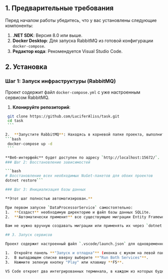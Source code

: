 ## 1. Предварительные требования

Перед началом работы убедитесь, что у вас установлены следующие компоненты:

1.  **.NET SDK**: Версия 8.0 или выше.
2.  **Docker Desktop**: Для запуска RabbitMQ из готовой конфигурации `docker-compose`.
3.  **Редактор кода**: Рекомендуется Visual Studio Code.

## 2. Установка

### Шаг 1: Запуск инфраструктуры (RabbitMQ)

Проект содержит файл `docker-compose.yml` с уже настроенным сервисом RabbitMQ.

1.  **Клонируйте репозиторий**:
   ```bash
    git clone https://github.com/LuciferAliss/task.git 
    cd task
    ```

2.  **Запустите RabbitMQ**: Находясь в корневой папке проекта, выполните команду:
   ```bash
    docker-compose up -d
    ```

 **Веб-интерфейс** будет доступен по адресу `http://localhost:15672/`.
### Шаг 2: Восстановление зависимостей

```bash
# Восстановление всех необходимых NuGet-пакетов для обоих проектов
dotnet restore```

### Шаг 3: Инициализация базы данных

**Этот шаг полностью автоматизирован.**

При первом запуске `DataProcessorService` самостоятельно:
1.  **Создаст** необходимую директорию и файл базы данных SQLite.
2.  **Автоматически применит** все существующие миграции Entity Framework Core, которые находятся в репозитории.

Вам не нужно вручную создавать миграции или применять их через `dotnet ef database update`.

## 3. Запуск сервисов

Проект содержит настроенный файл `.vscode/launch.json` для одновременного запуска.

1.  Откройте панель **"Запуск и отладка"** (иконка с жуком на левой панели или `Ctrl+Shift+D`).
2.  В выпадающем списке вверху выберите **"Run Both Services"**.
3.  Нажмите зеленую кнопку "Play" или клавишу **F5**.

VS Code откроет два интегрированных терминала, в каждом из которых будет запущен свой сервис.